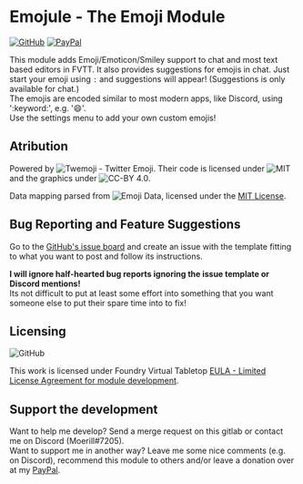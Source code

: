 # Emojule - The Emoji Module
[<img alt="GitHub" src="https://img.shields.io/github/downloads/moerill/emojule/latest/total">](https://img.shields.io/github/downloads/moerill/emojule/latest/total) [![PayPal](https://img.shields.io/badge/Donate-PayPal-blue?style=flat-square)](https://www.paypal.com/cgi-bin/webscr?cmd=_s-xclick&hosted_button_id=FYZ294SP2JBGS&source=url)

This module adds Emoji/Emoticon/Smiley support to chat and most text based editors in FVTT. It also provides suggestions for emojis in chat. Just start your emoji using ``:`` and suggestions will appear! (Suggestions is only available for chat.)  
The emojis are encoded similar to most modern apps, like Discord, using ':keyword:', e.g. ':smile:'.  
Use the settings menu to add your own custom emojis!

## Atribution
Powered by ![Twemoji - Twitter Emoji](https://github.com/twitter/twemoji).
Their code is licensed under ![MIT](https://github.com/twitter/twemoji/blob/master/LICENSE) and the graphics under ![CC-BY 4.0](https://github.com/twitter/twemoji/blob/master/LICENSE-GRAPHICS).

Data mapping parsed from ![Emoji Data](https://github.com/iamcal/emoji-data), licensed under the [MIT License](https://github.com/iamcal/emoji-data/blob/master/LICENSE).

## Bug Reporting and Feature Suggestions
Go to the [GitHub's issue board](https://github.com/Moerill/Token-Mold/issues) and create an issue with the template fitting to what you want to post and follow its instructions.

**I will ignore half-hearted bug reports ignoring the issue template or Discord mentions!**  
Its not difficult to put at least some effort into something that you want someone else to put their spare time into to fix!  

## Licensing
<img alt="GitHub" src="https://img.shields.io/github/license/moerill/emojule?style=flat">

This work is licensed under Foundry Virtual Tabletop [EULA - Limited License Agreement for module development](https://foundryvtt.com/article/license/).

## Support the development
Want to help me develop? Send a merge request on this gitlab or contact me on Discord (Moerill#7205).  
Want to support me in another way? 
Leave me some nice comments (e.g. on Discord), recommend this module to others and/or leave a donation over at my [PayPal](https://www.paypal.com/cgi-bin/webscr?cmd=_s-xclick&hosted_button_id=FYZ294SP2JBGS&source=url).

